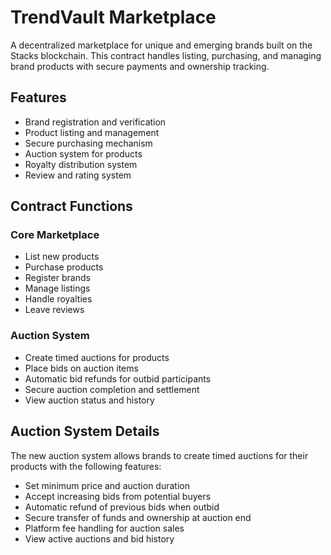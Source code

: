 # TrendVault Marketplace

A decentralized marketplace for unique and emerging brands built on the Stacks blockchain. This contract handles listing, purchasing, and managing brand products with secure payments and ownership tracking.

## Features
- Brand registration and verification
- Product listing and management 
- Secure purchasing mechanism
- Auction system for products
- Royalty distribution system
- Review and rating system

## Contract Functions

### Core Marketplace
- List new products
- Purchase products
- Register brands
- Manage listings
- Handle royalties
- Leave reviews

### Auction System
- Create timed auctions for products
- Place bids on auction items
- Automatic bid refunds for outbid participants
- Secure auction completion and settlement
- View auction status and history

## Auction System Details

The new auction system allows brands to create timed auctions for their products with the following features:

- Set minimum price and auction duration
- Accept increasing bids from potential buyers
- Automatic refund of previous bids when outbid
- Secure transfer of funds and ownership at auction end
- Platform fee handling for auction sales
- View active auctions and bid history
